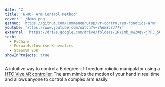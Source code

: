 ```yaml
---
date: '2'
title: '6-DOF Arm Control Method'
cover: './demo.png'
github: 'https://github.com/CommanderBlop/vr-controlled-robotics-arm'
youtube: 'https://www.youtube.com/watch?v=7Anm8o7J77Y'
external: 'https://drive.google.com/drive/folders/1RYImb_mwZ0qV-j7FJ_5O0TFn_mL6mSpw?usp=sharing'
tech:
  - PyCharm
  - Forwards/Inverse Kinematics
  - SteamVR SDK
showInProjects: true
---
```


A intuitive way to control a 6 degree-of-freedom robotic manipulator using a [HTC Vive VR controller](https://www.vive.com/us/accessory/controller/).
The arm mimics the motion of your hand in real time and allows anyone to control a complex arm easily.
